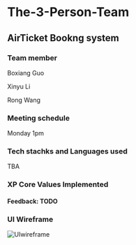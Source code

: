 # The-3-Person-Team

## AirTicket Bookng system

### Team member 

Boxiang Guo

Xinyu Li

Rong Wang

### Meeting schedule

Monday 1pm

### Tech stachks and Languages used

TBA

### XP Core Values Implemented

#### Feedback: TODO

### UI Wireframe
![UIwireframe](https://user-images.githubusercontent.com/26152890/139343295-fc781ab4-61b7-4b18-8cc7-ce8befeef9f9.png)

